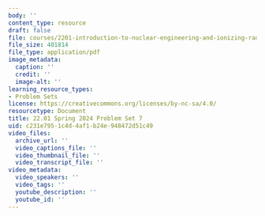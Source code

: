 ```yaml
---
body: ''
content_type: resource
draft: false
file: courses/2201-introduction-to-nuclear-engineering-and-ionizing-radiation/mit22_01_s24_pset7.pdf
file_size: 401814
file_type: application/pdf
image_metadata:
  caption: ''
  credit: ''
  image-alt: ''
learning_resource_types:
- Problem Sets
license: https://creativecommons.org/licenses/by-nc-sa/4.0/
resourcetype: Document
title: 22.01 Spring 2024 Problem Set 7
uid: c231e795-1c4d-4af1-b24e-948472d51c49
video_files:
  archive_url: ''
  video_captions_file: ''
  video_thumbnail_file: ''
  video_transcript_file: ''
video_metadata:
  video_speakers: ''
  video_tags: ''
  youtube_description: ''
  youtube_id: ''
---
```

